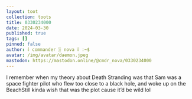 ```yaml
---
layout: toot
collection: toots
title: 0330234000
date: 2024-03-30
published: true
tags: []
pinned: false
author: ⸸ commander ░ nova ⸸ :~$
avatar: /img/avatar/daemon.jpeg
mastodon: https://mastodon.online/@cmdr_nova/0330234000
---
```


I remember when my theory about Death Stranding was that Sam was a space fighter pilot who flew too close to a black hole, and woke up on the BeachStill kinda wish that was the plot cause it’d be wild lol
